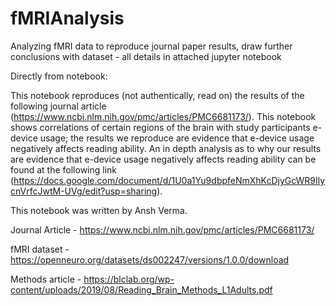 # fMRIAnalysis
Analyzing fMRI data to reproduce journal paper results, draw further conclusions with dataset - all details in attached 
jupyter notebook

Directly from notebook: 

This notebook reproduces (not authentically, read on) the results of the following journal article (https://www.ncbi.nlm.nih.gov/pmc/articles/PMC6681173/). This notebook shows correlations of certain regions of the brain with study participants e-device usage; the results we reproduce are evidence that e-device usage negatively affects reading ability. An in depth analysis as to why our results are evidence that e-device usage negatively affects reading ability can be found at the following link (https://docs.google.com/document/d/1U0a1Yu9dbpfeNmXhKcDjyGcWR9IlycnVrfcJwtM-UVg/edit?usp=sharing).

This notebook was written by Ansh Verma. 

Journal Article - https://www.ncbi.nlm.nih.gov/pmc/articles/PMC6681173/

fMRI dataset - https://openneuro.org/datasets/ds002247/versions/1.0.0/download

Methods article - https://blclab.org/wp-content/uploads/2019/08/Reading_Brain_Methods_L1Adults.pdf

